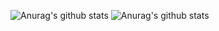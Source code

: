 ![Anurag's github stats](https://github-readme-stats.vercel.app/api?username=BennoCraft)
![Anurag's github stats](https://github-readme-stats.vercel.app/api?username=BennoCraft&hide=contribs,prs)
